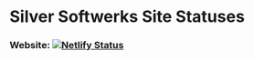 # Silver Softwerks Site Statuses

### Website: [![Netlify Status](https://api.netlify.com/api/v1/badges/18150c1f-79e3-47fb-8f88-768639223302/deploy-status)](https://app.netlify.com/sites/cranky-goldstine-5ddf43/deploys)
